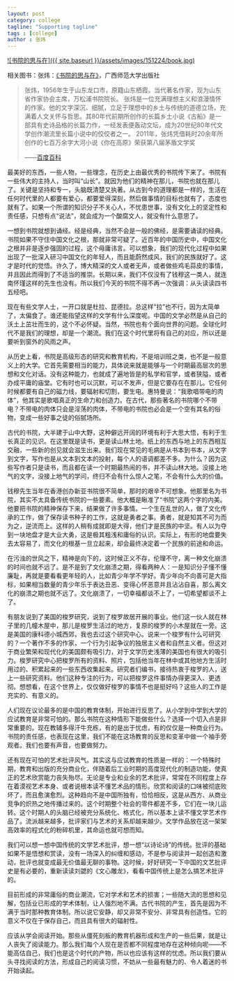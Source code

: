 ```yaml
---
layout: post
category: college
tagline: "Supporting tagline"
tags : [college]
author : 张炜
---
```






[![书院的思与在]({{ site.baseurl }}/assets/images/151224/book.jpg)](http://book.douban.com/subject/1049622/)

相关图书：张炜：[《书院的思与在》](http://book.douban.com/subject/1049622/)，广西师范大学出版社

>张炜，1956年生于山东龙口市，原籍山东栖霞。当代著名作家，现为山东省作家协会主席，万松浦书院院长。
>张炜是一位充满理想主义和浪漫情怀的作家。他的文字深沉、细腻，立足于理想中的乡土与传统的道德立场，充满着人文关怀与哲思。其80年代前期所创作的长篇乡土小说《古船》是一部具有史诗品格的长篇力作，一经发表便轰动文坛，成为20世纪80年代文学创作潮流里长篇小说中的佼佼者之一。
>2011年，张炜凭借耗时20余年所创作的七百万余字大河小说《你在高原》荣获第八届茅盾文学奖
>
> ——[百度百科](http://baike.baidu.com/subview/46405/6432735.htm)

最美好的东西，一些人物，一些理念，在历史上由最优秀的书院传下来了。书院有一些伟大的主持人，当时叫“山长”。就因为他们的精神在那儿，书院也就在那儿了。关键是坚持和专一，头脑既清楚又执著。从古到今的道理都是一样的，生活在任何时代里的人都要有爱心，都要爱得深刻，然后做事情的目标也就有了，态度也就有了。如果一个所谓的知识分子不关心人，不忧患世事，没有文化上的坚定性和责任感，只想有点“说法”，就会成为一个酸腐文人，就没有什么意思了。

一想到书院就想到诵经。经是经典，当然不会是一般的佛经，是需要诵读的经典。书院如果不守住中国文化之根，那就非常可疑了。近百年的中国历史中，中国文化之根并非是逐步强固的过程，这个毋庸讳言。可以想象，我们的现代化过程中如果出现了一批深入研习中国文化的年轻人，而且能蔚然成风，我们的民族就好了。这才是时代的觉悟。许久了，博大精深的文人或者无声，或者做些鸡毛蒜皮的事情，并且因此而得到了不适当的推崇。长期以来，我们不仅没有了钱穆这一类人，就连南怀瑾这样的先生也没有。所以我们今天的书院不得不再一次强调：从头读读四书五经吧。

现在有些文学人士，一开口就是杜拉、昆德拉。总这样“拉”也不行，因为太简单了，太偏食了。谁还能指望这样的文学有什么深度呢。中国的文学必然是从自己的沃土上茁壮而生的，这个不必怀疑。当然，书院也有个面向世界的问题。全球化时代不是我们的理想，却是一个潮流。我们在这个时代里将有自己的对应，所以还是要听到窗外的风雨之声。

从历史上看，书院是高级形态的研究和教育机构，不是培训班之类，也不是一般意义上的大学。它首先需要相当的能力，具体说来就是能够与一个时期最高层次的思想和文化对话。没有这种能力，也就成了遍地皆是的私学和官学，或者狭隘，或者办成平庸的庙堂。它有时也可以沉默，可以不发声，但是它要存在在那儿。它任何时候都要有自己的磁力线，要辐射和切割，要生电。惠特曼说：“我歌唱带电的肉体”，他其实是歌唱真正的生命力和创造力。在古代，那些著名的书院哪个不带电？不带电的肉体只会是淫荡的肉体，不带电的书院也必会是一个空有其名的俗物，变成一些好事之徒的俗腻场所。

古代的书院，大半建于山中大野，这种僻远开阔的环境有利于大思大悟，有利于生长真正的见识。在这里既是读书，更是读山林土地。纸上的东西与地上的东西相互交融，一些新的创见就会滋生出来。我们现在常见的毛病是从书本到书本，从文字到文字，写作也是从文本到文本的投射，每个人的语调都差不多。为什么？因为这些写作者只是读书，而且都在读一个时期最热闹的书，并不读山林大地。没接上地气的文字，没接上地气的学问，终归不会有什么惊人之笔，不会有什么大的价值。

钱穆先生当年在香港创办新亚书院很不简单，那时的艰辛不可想象。他那里名为书院，其实不太具备传统书院的一些要素。他大概是瞅准了“书院”这两个字的内美。他要把书院的精神保存下来，结果做了许多事情。一个生在乱世的人，做了文化传承的工作，做了保存读书种子的工作，这就是勇者之事。勇者，就是知其不可为而为之，逆流而上。这样的人稍有成就即是大得，他们才是民族的中坚。有人以为夺到一块地盘才是大业大勇，这是极其粗浅和庸俗的认识。实际上，有形的地盘要失去太容易了，而文化的根基一旦立起来，却会最终决定着一个民族的前途和命运。

在污浊的世风之下，精神是向下的，这时候正义不存，伦理不守，离一种文化崩溃的时间也就不远了。是不是到了文化崩溃之期，得看两种人：一是知识分子懂不懂廉耻，再就是要看看更年轻的人，比如青少年学不学好。青少年向不向善可是大指标，如果相当数量的青少年乐于表达丑恶、变得心怀恶意并且沾沾自喜，那么离文化的崩溃之期也就不远了。文化崩溃了，一切幸福都谈不上了，一切希望都谈不上了。

有朋友说到了美国的梭罗研究，说到了梭罗故居开展的事业。他们这一伙人就在林子里的几幢木屋中，那儿是梭罗生活过的地方，复原的梭罗的小木屋就在一旁。这是美国的康科德小城西郊，我也去过这个研究中心。说来一个梭罗有什么可研究的？一个著作不多的作家，一个行为引起争议的独居主义者和自然主义者。但这对于商业繁荣和现代化的美国颇有吸引力，对于文学历史浅薄的美国也有很大的吸引力。梭罗研究中心把梭罗所有的资料、照片，包括他当年在林中或其他地方生活时用过的、积累起来的一些东西收集起来。研究者们编书，接待热衷于梭罗的人，送上一些研究资料。他们这种专注的行为，可以把梭罗这件事情办得更深入、更透彻。想想看，在这个世界上，仅仅做好梭罗的事情不也是挺好吗？这些人的工作是充实的、有意义的。

人们现在议论最多的是中国的教育体制，开始进行反思了。从小学到中学到大学的应试教育是非常可怕的。那么书院在这种情形下能做些什么？选择一个切入点是非常重要的。现在教辅多得汗牛充栋，有的是出于忧虑，有的仅仅是一种商业行为。书院的责任感，也表现在这里，我们不能在这场教育的反思和变革中做一个袖手旁观者。我们也要有声音，也要做努力。

 还有现在可怕的艺术批评风气。其实这与应试教育的性质是一样的：一个特殊时期，教育和出版的充分商业化，伴随着后工业时期的高度现代化的制造功能，使真正的艺术欣赏能力丧失殆尽。无论是专业和业余的艺术批评，常常在不同程度上存在着漠视艺术本身、或者说根本读不懂艺术品的情形。欣赏和阅读的口味被彻底败坏了，而且愈演愈烈。这种趋向不是中国所独有，恰恰相反，这是从西方、从商业竞争的炽热之地传播过来的。这个时期整个社会的零件都差不多，它们在一块儿运转。这个时期人的头脑已经被充分系统化、格式化，所以基本上读不懂文学艺术作品了。流派越来越多，批评家们与艺术的关系却越来越少。文学作品放在这一架架高效率的程式化的粉碎机里，其命运也就可想而知。

我们可以想一想中国传统的文学艺术批评，想一想“以诗论诗”的传统。批评的基础如果不是悟想和赏读，没有一场深入的纠缠和感动，不是参与阅读并一起创造和激动，批评也就变成最无价值最无聊的事物。这时候，好好研究一下中国的文艺批评史是有必要的，重新读读刘勰的《文心雕龙》，看看中国传统上是怎么搞艺术批评的。

目前形成的非常庸俗的商业潮流，它对学术和艺术的损害；一些随大流的思想和见解，包括业已形成的学术体制，让人强烈地不满。古代书院的产生，首先是因为不满于当时那种教育体制。所以说它安静，却又非常不安分、非常具有创造性。它的意义不仅在于保存自己，而且具有很大的辐射性。

应该从学会阅读开始。那些从僵死刻板的教育机器形成和生产的一些后果，就是让人丧失了阅读能力。那么我们每个人现在是否都不同程度地存在这种倾向呢——不能高估自己，我们也是这个时代的产物，所以也应该有这样的忧虑。所以我们要从头寻找阅读的方法，形成自己的阅读习惯，不妨从一些最有魅力的、令人着迷的书开始读起。